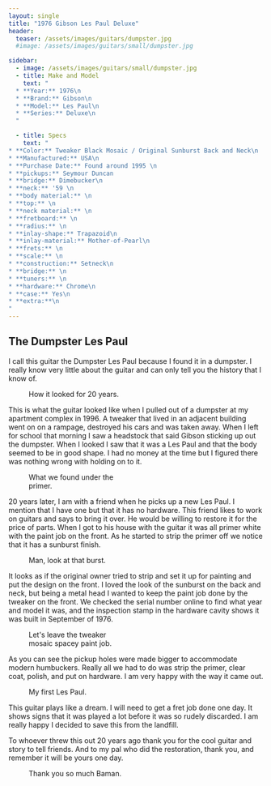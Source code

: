 ```yaml
---
layout: single
title: "1976 Gibson Les Paul Deluxe"
header:
  teaser: /assets/images/guitars/dumpster.jpg
  #image: /assets/images/guitars/small/dumpster.jpg

sidebar:
  - image: /assets/images/guitars/small/dumpster.jpg
  - title: Make and Model
    text: "
  * **Year:** 1976\n
  * **Brand:** Gibson\n
  * **Model:** Les Paul\n
  * **Series:** Deluxe\n
  "

  - title: Specs
    text: "
* **Color:** Tweaker Black Mosaic / Original Sunburst Back and Neck\n
* **Manufactured:** USA\n
* **Purchase Date:** Found around 1995 \n
* **pickups:** Seymour Duncan
* **bridge:** Dimebucker\n
* **neck:** '59 \n
* **body material:** \n
* **top:** \n
* **neck material:** \n
* **fretboard:** \n
* **radius:** \n
* **inlay-shape:** Trapazoid\n
* **inlay-material:** Mother-of-Pearl\n
* **frets:** \n
* **scale:** \n
* **construction:** Setneck\n
* **bridge:** \n
* **tuners:** \n
* **hardware:** Chrome\n
* **case:** Yes\n
* **extra:**\n
"
---
```


## The Dumpster Les Paul ##

<!-- ![image-right]({{ site.url }}{{ site.baseurl }}/assets/images/guitars/dumpster/1.jpg){: .align-right} -->

I call this guitar the Dumpster Les Paul because I found it in a dumpster. I really know very little about the guitar and can only tell you the history that I know of.

<figure style="width: 200px" class="align-right">
  <a href="{{ site.url }}{{ site.baseurl }}/assets/images/guitars/dumpster/1.jpg"><img src="{{ site.url }}{{ site.baseurl }}/assets/images/guitars/dumpster/1.jpg" alt=""></a>
  <figcaption>How it looked for 20 years.</figcaption>
</figure>

This is what the guitar looked like when I pulled out of a dumpster at my apartment complex in 1996. A tweaker that lived in an adjacent building went on on a rampage, destroyed his cars and was taken away. When I left for school that morning I saw a headstock that said Gibson sticking up out the dumpster. When I looked I saw that it was a Les Paul and that the body seemed to be in good shape. I had no money at the time but I figured there was nothing wrong with holding on to it.

<figure style="width: 200px" class="align-left">
  <a href="{{ site.url }}{{ site.baseurl }}/assets/images/guitars/dumpster/2.jpg"><img src="{{ site.url }}{{ site.baseurl }}/assets/images/guitars/dumpster/2.jpg" alt=""></a>
  <figcaption>What we found under the primer.</figcaption>
</figure>

20 years later, I am with a friend when he picks up a new Les Paul. I mention that I have one but that it has no hardware. This friend likes to work on guitars and says to bring it over. He would be willing to restore it for the price of parts. When I got to his house with the guitar it was all primer white with the paint job on the front. As he started to strip the primer off we notice that it has a sunburst finish.

<figure style="width: 200px" class="align-right">
  <a href="{{ site.url }}{{ site.baseurl }}/assets/images/guitars/dumpster/3.jpg"><img src="{{ site.url }}{{ site.baseurl }}/assets/images/guitars/dumpster/3.jpg" alt=""></a>
  <figcaption>Man, look at that burst.</figcaption>
</figure>

It looks as if the original owner tried to  strip and set it up for painting and put the design on the front. I loved the look of the sunburst on the back and neck, but being a metal head I wanted to keep the paint job done by the tweaker on the front. We checked the serial number online to find what year and model it was, and the inspection stamp in the hardware cavity shows it was built in September of 1976.

<figure style="width: 200px" class="align-left">
  <a href="{{ site.url }}{{ site.baseurl }}/assets/images/guitars/dumpster/4.jpg"><img src="{{ site.url }}{{ site.baseurl }}/assets/images/guitars/dumpster/4.jpg" alt=""></a>
  <figcaption>Let's leave the tweaker mosaic spacey paint job.</figcaption>
</figure>

As you can see the pickup holes were made bigger to accommodate modern humbuckers. Really all we had to do was strip the primer, clear coat, polish, and put on hardware. I am very happy with the way it came out.

<figure style="width: 250px" class="align-right">
  <a href="{{ site.url }}{{ site.baseurl }}/assets/images/guitars/dumpster/5.jpg"><img src="{{ site.url }}{{ site.baseurl }}/assets/images/guitars/dumpster/5.jpg" alt=""></a>
  <figcaption>My first Les Paul.</figcaption>
</figure>

This guitar plays like a dream. I will need to get a fret job done one day. It shows signs that it was played a lot before it was so rudely discarded. I am really happy I decided to save this from the landfill.

To whoever threw this out 20 years ago thank you for the cool guitar and story to tell friends. And to my pal who did the restoration, thank you, and remember it will be yours one day.

<figure class="align-center">
  <a href="{{ site.url }}{{ site.baseurl }}/assets/images/guitars/dumpster/6.jpg"><img src="{{ site.url }}{{ site.baseurl }}/assets/images/guitars/dumpster/6.jpg" alt=""></a>
  <figcaption>Thank you so much Baman.</figcaption>
</figure>
